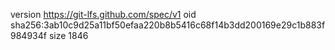 version https://git-lfs.github.com/spec/v1
oid sha256:3ab10c9d25a11bf50efaa220b8b5416c68f14b3dd200169e29c1b883f984934f
size 1846
